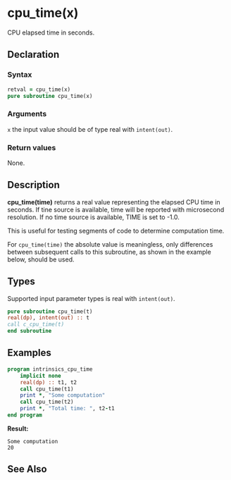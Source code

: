 # cpu_time(x)

CPU elapsed time in seconds.

## Declaration

### Syntax

```fortran
retval = cpu_time(x)
pure subroutine cpu_time(x)
```

### Arguments

`x` the input value should be of type real with `intent(out)`.

### Return values

None.

## Description

**cpu_time(time)** returns a real value representing the elapsed CPU time in
seconds. If tine source is available, time will be reported with microsecond
resolution. If no time source is available, TIME is set to -1.0.

This is useful for testing segments of code to determine computation time.

For `cpu_time(time)` the absolute value is meaningless, only differences between
subsequent calls to this subroutine, as shown in the example below, should be used.

## Types

Supported input parameter types is real with `intent(out)`.

```fortran
pure subroutine cpu_time(t)
real(dp), intent(out) :: t
call c_cpu_time(t)
end subroutine
```

## Examples

```fortran
program intrinsics_cpu_time
    implicit none
	real(dp) :: t1, t2
	call cpu_time(t1)
	print *, "Some computation"
    call cpu_time(t2)
    print *, "Total time: ", t2-t1
end program
```

**Result:**

```
Some computation
20
```

## See Also
